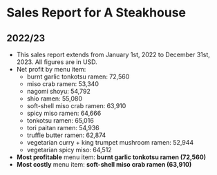 # Sales Report for A Steakhouse
## 2022/23

- This sales report extends from January 1st, 2022 to December 31st, 2023. All figures are in USD.
- Net profit by menu item:
  - burnt garlic tonkotsu ramen: 72,560
  - miso crab ramen: 53,340
  - nagomi shoyu: 54,792
  - shio ramen: 55,080
  - soft-shell miso crab ramen: 63,910
  - spicy miso ramen: 64,666
  - tonkotsu ramen: 65,016
  - tori paitan ramen: 54,936
  - truffle butter ramen: 62,874
  - vegetarian curry + king trumpet mushroom ramen: 52,944
  - vegetarian spicy miso: 64,512
- **Most profitable** menu item: **burnt garlic tonkotsu ramen (72,560)**
- **Most costly** menu item: **soft-shell miso crab ramen (63,910)**
